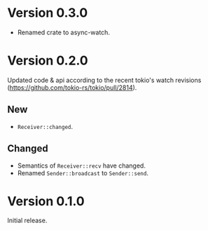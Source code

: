 # Version 0.3.0

- Renamed crate to async-watch.

# Version 0.2.0

Updated code & api according to the recent tokio's watch revisions (https://github.com/tokio-rs/tokio/pull/2814).

## New

- `Receiver::changed`.

## Changed

- Semantics of `Receiver::recv` have changed.
- Renamed `Sender::broadcast` to `Sender::send`.

# Version 0.1.0

Initial release.

